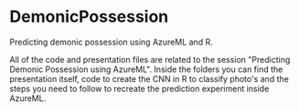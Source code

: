 # DemonicPossession
Predicting demonic possession using AzureML and R.

All of the code and presentation files are related to the session "Predicting Demonic Possession using AzureML".
Inside the folders you can find the presentation itself, code to create the CNN in R to classify photo's and the steps you need to follow to recreate the prediction experiment inside AzureML.



